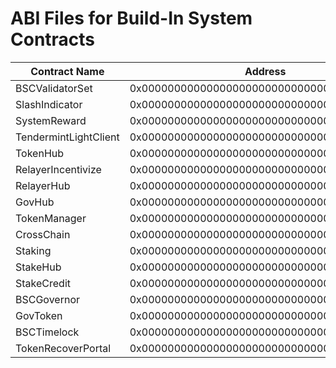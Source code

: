 # ABI Files for Build-In System Contracts

| Contract Name         | Address                                    | ABI file name                                      |
| --------------------- | ------------------------------------------ | -------------------------------------------------- |
| BSCValidatorSet       | 0x0000000000000000000000000000000000001000 | [bscvalidatorset](bscvalidatorset.abi)             |
| SlashIndicator        | 0x0000000000000000000000000000000000001001 | [slashindicator](slashindicator.abi)               |
| SystemReward          | 0x0000000000000000000000000000000000001002 | [systemreward](systemreward.abi)                   |
| TendermintLightClient | 0x0000000000000000000000000000000000001003 | [tendermintlightclient](tendermintlightclient.abi) |
| TokenHub              | 0x0000000000000000000000000000000000001004 | [tokenhub](tokenhub.abi)                           |
| RelayerIncentivize    | 0x0000000000000000000000000000000000001005 | [relayerincentivize](relayerincentivize.abi)       |
| RelayerHub            | 0x0000000000000000000000000000000000001006 | [relayerhub](relayerhub.abi)                       |
| GovHub                | 0x0000000000000000000000000000000000001007 | [govhub](govhub.abi)                               |
| TokenManager          | 0x0000000000000000000000000000000000001008 | [tokenmanager](tokenmanager.abi)                   |
| CrossChain            | 0x0000000000000000000000000000000000002000 | [crosschain](crosschain.abi)                       |
| Staking               | 0x0000000000000000000000000000000000002001 | [staking](staking.abi)                             |
| StakeHub              | 0x0000000000000000000000000000000000002002 | [stakehub](staking.abi)                            |
| StakeCredit           | 0x0000000000000000000000000000000000002003 | [stakecredit](stakecredit.abi)                     |
| BSCGovernor           | 0x0000000000000000000000000000000000002004 | [bscgovernor](bscgovernor.abi)                     |
| GovToken              | 0x0000000000000000000000000000000000002005 | [govtoken](govtoken.abi)                           |
| BSCTimelock           | 0x0000000000000000000000000000000000002006 | [bsctimelock](bsctimelock.abi)                     |
| TokenRecoverPortal    | 0x0000000000000000000000000000000000003000 | [tokenrecoverportal](tokenrecoverportal.abi)                     |

